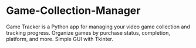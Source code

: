 # Game-Collection-Manager
Game Tracker is a Python app for managing your video game collection and tracking progress. Organize games by purchase status, completion, platform, and more. Simple GUI with Tkinter.
